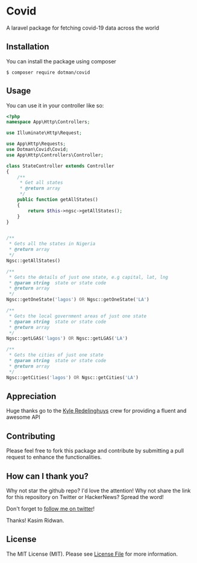 # Covid
A laravel package for fetching covid-19 data across the world

## Installation

You can install the package using composer

```
$ composer require dotman/covid

```


## Usage

You can use it in your controller like so:

```php
<?php
namespace App\Http\Controllers;

use Illuminate\Http\Request;

use App\Http\Requests;
use Dotman\Covid\Covid;
use App\Http\Controllers\Controller;

class StateController extends Controller
{
    /**
     * Get all states
     * @return array
     */
    public function getAllStates()
    {
        return $this->ngsc->getAllStates();
    }
}
```

```php

/**
 * Gets all the states in Nigeria
 * @return array
 */
Ngsc::getAllStates()

/**
 * Gets the details of just one state, e.g capital, lat, lng
 * @param string  state or state code
 * @return array
 */
Ngsc::getOneState('lagos') OR Ngsc::getOneState('LA')

/**
 * Gets the local government areas of just one state
 * @param string  state or state code
 * @return array
 */
Ngsc::getLGAS('lagos') OR Ngsc::getLGAS('LA')

/**
 * Gets the cities of just one state
 * @param string  state or state code
 * @return array
 */
Ngsc::getCities('lagos') OR Ngsc::getCities('LA')
```

## Appreciation

Huge thanks go to the [Kyle Redelinghuys](https://twitter.com/ksredelinghuys) crew for providing a fluent and awesome API

## Contributing

Please feel free to fork this package and contribute by submitting a pull request to enhance the functionalities.

## How can I thank you?

Why not star the github repo? I'd love the attention! Why not share the link for this repository on Twitter or HackerNews? Spread the word!

Don't forget to [follow me on twitter](https://twitter.com/oluwalosheyii)!

Thanks!
Kasim Ridwan.

## License

The MIT License (MIT). Please see [License File](LICENSE.md) for more information.
